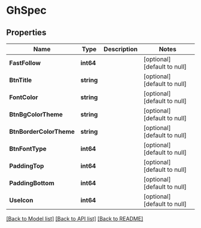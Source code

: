# GhSpec

## Properties
Name | Type | Description | Notes
------------ | ------------- | ------------- | -------------
**FastFollow** | **int64** |  | [optional] [default to null]
**BtnTitle** | **string** |  | [optional] [default to null]
**FontColor** | **string** |  | [optional] [default to null]
**BtnBgColorTheme** | **string** |  | [optional] [default to null]
**BtnBorderColorTheme** | **string** |  | [optional] [default to null]
**BtnFontType** | **int64** |  | [optional] [default to null]
**PaddingTop** | **int64** |  | [optional] [default to null]
**PaddingBottom** | **int64** |  | [optional] [default to null]
**UseIcon** | **int64** |  | [optional] [default to null]

[[Back to Model list]](../README.md#documentation-for-models) [[Back to API list]](../README.md#documentation-for-api-endpoints) [[Back to README]](../README.md)


